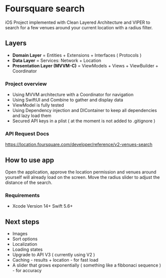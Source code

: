 
# Foursquare search

iOS Project implemented with Clean Layered Architecture and VIPER to search for a few venues around your current location with a radius filter.

## Layers
* **Domain Layer** = Entities + Extensions + Interfaces ( Protocols )
* **Data Layer** = Services: Network + Location
* **Presentation Layer (MVVM-C)** = ViewModels + Views + ViewBuilder + Coordinator

### Project overview
* Using MVVM architecture with a Coordinator for navigation
* Using SwiftUI and Combine to gather and display data
* ViewModel is fully tested
* Using Dependency injection and DIContainer to keep all dependencies and lazy load them
* Secured API keys in a plist ( at the moment is not added to .gitignore )

### API Request Docs
https://location.foursquare.com/developer/reference/v2-venues-search


## How to use app
Open the application, approve the location permission and venues around yourself will already load on the screen. 
Move the radius slider to adjust the distance of the search.

### Requirements
* Xcode Version 14+  Swift 5.6+

## Next steps
* Images
* Sort options
* Localization
* Loading states
* Upgrade to API V3 ( currently using V2 )
* Caching - results + location - for fast load
* A slider that grows exponentially ( something like a fibbonaci sequence ) - for accuracy
